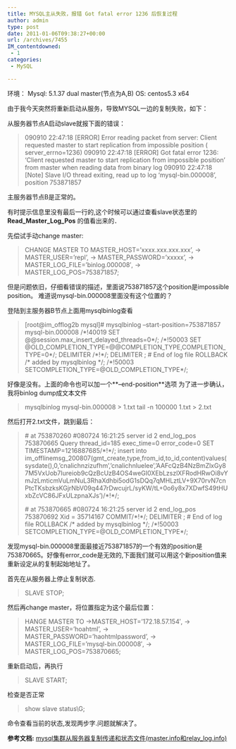 ```yaml
---
title: MYSQL主从失败，报错 Got fatal error 1236 后恢复过程
author: admin
type: post
date: 2011-01-06T09:38:27+00:00
url: /archives/7455
IM_contentdowned:
 - 1
categories:
 - MySQL

---
```

环境：
Mysql: 5.1.37 dual master(节点为A,B)
OS: centos5.3 x64

由于我今天突然将重新启动从服务，导致MYSQL一边的复制失败，如下：

从服务器节点A启动slave就报下面的错误：

> 090910 22:47:18 [ERROR] Error reading packet from server: Client requested master to start replication from impossible position ( server_errno=1236)
> 090910 22:47:18 [ERROR] Got fatal error 1236: ‘Client requested master to start replication from impossible position’ from master when reading data from binary log
> 090910 22:47:18 [Note] Slave I/O thread exiting, read up to log ‘mysql-bin.000008’, position 753871857

主服务器节点B是正常的。

有时提示信息里没有最后一行的,这个时候可以通过查看slave状态里的 **Read_Master_Log_Pos** 的值看出来的．

先偿试手动change master:

> CHANGE MASTER TO MASTER_HOST=’xxxx.xxx.xxx.xxx’,
> -> MASTER_USER=’repl’,
> -> MASTER_PASSWORD=’xxxxx’,
> -> MASTER\_LOG\_FILE=’binlog.000008′,
> -> MASTER\_LOG\_POS=753871857;

但是问题依旧，仔细看错误的描述，里面说753871857这个position是impossible position。
难道说mysql-bin.000008里面没有这个位置的？

登陆到主服务器B节点上面用mysqlbinlog查看

> [root@im_offlog2b mysql]# mysqlbinlog –start-position=753871857 mysql-bin.000008
> /\*!40019 SET @@session.max\_insert\_delayed_threads=0\*/;
> /\*!50003 SET @OLD\_COMPLETION\_TYPE=@@COMPLETION\_TYPE,COMPLETION\_TYPE=0\*/;
> DELIMITER /\*!\*/;
> DELIMITER ;
> \# End of log file
> ROLLBACK /\* added by mysqlbinlog \*/;
> /\*!50003 SETCOMPLETION\_TYPE=@OLD\_COMPLETION_TYPE\*/;

好像是没有。上面的命令也可以加一个**–end-position**选项
为了进一步确认，我将binlog dump成文本文件

> mysqlbinlog mysql-bin.000008 > 1.txt
> tail -n 100000 1.txt > 2.txt

然后打开2.txt文件，跳到最后：

> \# at 753870260
> #080724 16:21:25 server id 2 end\_log\_pos 753870665 Query thread\_id=185 exec\_time=0 error_code=0
> SET TIMESTAMP=1216887685/\*!\*/;
> insert into im\_offlinemsg\_200807(gmt\_create,type,from\_id,to_id,content)values(sysdate(),0,’cnalichnzizufhm’,’cnalichnluelee’,’AAFcQzB4NzBmZlxGy87M5VxUob7Iureiob9cQzBcUzB4OS4weGI0XEbLzszlXFRodHRwOi8vYmJzLmticmVuLmNuL3RhaXdhbi5odG1sDQq7qMHLztLV+9X70rvN7cnPtcTKsbzksKGjrNbV09q447rDwcujrL/syKW/tL+0o6y8x7XDwfS49tHUxbZcVC86JFxULzpnaXJs’)/\*!\*/;
>
> \# at 753870665
> #080724 16:21:25 server id 2 end\_log\_pos 753870692 Xid = 35714167
> COMMIT/\*!\*/;
> DELIMITER ;
> \# End of log file
> ROLLBACK /\* added by mysqlbinlog \*/;
> /\*!50003 SETCOMPLETION\_TYPE=@OLD\_COMPLETION_TYPE\*/;

发现mysql-bin.000008里面最接近753871857的一个有效的position是753870665。好像有error_code是无效的,下面我们就可以用这个新position值来重新设定从的复制起始地址了。

首先在从服务器上停止复制状态.

> SLAVE STOP;

然后再change master，将位置指定为这个最后位置：

> HANGE MASTER TO
> ->MASTER_HOST=’172.18.57.154′,
> -> MASTER_USER=’hoahtml’,
> -> MASTER_PASSWORD=’haohtmlpassword’,
> -> MASTER\_LOG\_FILE=’mysql-bin.000008′,
> -> MASTER\_LOG\_POS=753870665;

重新启动后，再执行

> SLAVE START;

检查是否正常

> show slave status\G;

命令查看当前的状态,发现两步字.问题就解决了。

**参考文档:** [mysql集群从服务器复制传递和状态文件(master.info和relay_log.info)](../index.php/archives/3463)